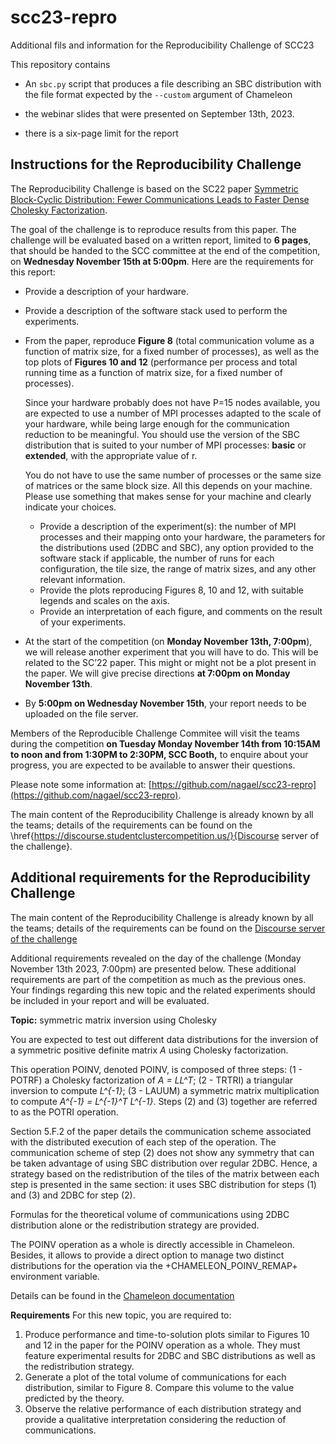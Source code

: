 # scc23-repro
Additional fils and information for the Reproducibility Challenge of SCC23

This repository contains
* An `sbc.py` script that produces a file describing an SBC distribution 
  with the file format expected by the `--custom` argument of Chameleon
  
* the webinar slides that were presented on September 13th, 2023.

* there is a six-page limit for the report

## Instructions for the Reproducibility Challenge

The Reproducibility Challenge is based on the SC22 paper [Symmetric Block-Cyclic Distribution: Fewer
Communications Leads to Faster Dense Cholesky
Factorization](https://inria.hal.science/hal-03768910/file/final_version_no_copyright.pdf).

The goal of the challenge is to reproduce results from this paper. The challenge will be evaluated
based on a written report, limited to **6 pages**, that should be handed to the SCC committee at the end
of the competition, on **Wednesday November 15th at 5:00pm**. Here are the requirements for this report:

* Provide a description of your hardware.

* Provide a description of the software stack used to perform the experiments.

* From the paper, reproduce **Figure 8** (total communication volume as a function of matrix size,
  for a fixed number of processes), as well as the top plots of **Figures 10 and 12** (performance
  per process and total running time as a function of matrix size, for a fixed number of processes).

  Since your hardware probably does not have P=15 nodes available, you are expected to use a number
  of MPI processes adapted to the scale of your hardware, while being large enough for the
  communication reduction to be meaningful. You should use the version of the SBC distribution that
  is suited to your number of MPI processes: **basic** or **extended**, with the appropriate value of r.

  You do not have to use the same number of processes or the same size of matrices or the same block
  size. All this depends on your machine. Please use something that makes sense for your machine and
  clearly indicate your choices.

  * Provide a description of the experiment(s): the number of MPI processes and their mapping onto
    your hardware, the parameters for the distributions used (2DBC and SBC), any option provided to
    the software stack if applicable, the number of runs for each configuration, the tile size, the
    range of matrix sizes, and any other relevant information.
  * Provide the plots reproducing Figures 8, 10 and 12, with suitable legends and scales on the axis.
  * Provide an interpretation of each figure, and comments on the result of your experiments.

* At the start of the competition (on **Monday November 13th, 7:00pm**), we will release another
  experiment that you will have to do. This will be related to the SC’22 paper. This might or might
  not be a plot present in the paper. We will give precise directions **at 7:00pm on Monday November
  13th**.

* By **5:00pm on Wednesday November 15th**, your report needs to be uploaded on the file server.


Members of the Reproducible Challenge Commitee will visit the teams during the
competition **on Tuesday Monday November 14th from 10:15AM to noon and from
1:30PM to 2:30PM, SCC Booth,** to enquire about your progress, you are expected
to be available to answer their questions.


Please note some information at: 
[https://github.com/nagael/scc23-repro](https://github.com/nagael/scc23-repro).

The main content of the Reproducibility Challenge is already known by all the teams;
details of the requirements can be found on the \href{https://discourse.studentclustercompetition.us/}{Discourse server of the challenge}.

## Additional requirements for the Reproducibility Challenge

The main content of the Reproducibility Challenge is already known by all the teams;
details of the requirements can be found on the [Discourse server of the challenge](https://discourse.studentclustercompetition.us/)

Additional requirements revealed on the day of the challenge (Monday November 13th 2023, 7:00pm) are presented below. These additional requirements are part of the competition as much as the previous ones. Your findings regarding this new topic and the related experiments should be included in your report and will be evaluated.

**Topic:** symmetric matrix inversion using Cholesky


You are expected to test out different data distributions for the inversion of a symmetric positive definite matrix *A* using Cholesky factorization.

This operation POINV, denoted POINV, is composed of three steps:
(1 - POTRF) a Cholesky factorization of *A = LL^T*; 
(2 - TRTRI) a triangular inversion to compute *L^{-1}*; 
(3 - LAUUM) a symmetric matrix multiplication to compute *A^{-1} = L^{-1}^T L^{-1}*.
Steps (2) and (3) together are referred to as the POTRI operation.


Section 5.F.2 of the paper details the communication scheme associated with the distributed execution of each step of the operation. The communication scheme of step (2) does not show any symmetry that can be taken advantage of using SBC distribution over regular 2DBC. Hence, a strategy based on the redistribution of the tiles of the matrix between each step is presented in the same section: it uses SBC distribution for steps (1) and (3) and 2DBC for step (2).

Formulas for the theoretical volume of communications using 2DBC distribution alone or the redistribution strategy are provided.

The POINV operation as a whole is directly accessible in Chameleon. Besides, it allows to provide a direct option to manage two distinct distributions for the operation via the +CHAMELEON_POINV_REMAP+ environment variable.

Details can be found in the [Chameleon documentation](https://solverstack.gitlabpages.inria.fr/chameleon/dev/group__CHAMELEON__Complex64__t__Tile_gaebb6657aca7f68f07bbf92f7fceed8d7.html#gaebb6657aca7f68f07bbf92f7fceed8d7)

**Requirements**
For this new topic, you are required to:
1. Produce performance and time-to-solution plots similar to Figures 10 and 12 in the paper for the POINV operation as a whole. They must feature experimental results for 2DBC and SBC distributions as well as the redistribution strategy.
2. Generate a plot of the total volume of communications for each distribution, similar to Figure 8. Compare this volume to the value predicted by the theory.
3. Observe the relative performance of each distribution strategy and provide a qualitative interpretation considering the reduction of communications.
